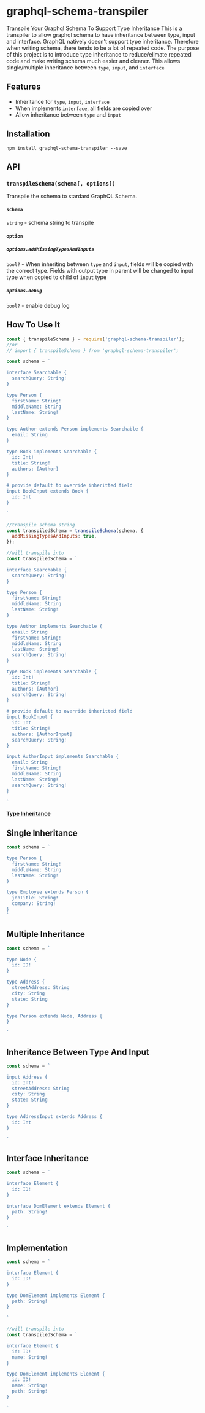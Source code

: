 # graphql-schema-transpiler
Transpile Your Graphql Schema To Support Type Inheritance
This is a transpiler to allow graphql schema to have inheritance between type, input and interface.
GraphQL natively doesn't support type inheritance. Therefore when writing schema, there tends to be a lot of repeated code. The purpose of this project is to introduce type inheritance to reduce/elimate repeated code and make writing schema much easier and cleaner. This allows single/multiple inheritance between `type`, `input`, and `interface`


## Features
  - Inheritance for `type`, `input`, `interface`
  - When implements `interface`, all fields are copied over
  - Allow inheritance between `type` and `input`


## Installation
`npm install graphql-schema-transpiler --save`


## API

<!--lint enable code-block-style-->

### `transpileSchema(schema[, options])`
Transpile the schema to stardard GraphQL Schema.

#### `schema` 
`string` - schema string to transpile

#### `option`

##### `options.addMissingTypesAndInputs`
`bool?` - When inheriting between `type` and `input`, fields will be copied with the correct type. 
Fields with output type in parent will be changed to input type when copied to child of `input` type

##### `options.debug`
`bool?` - enable debug log


## How To Use It
```js
const { transpileSchema } = require('graphql-schema-transpiler');
//or
// import { transpileSchema } from 'graphql-schema-transpiler';

const schema = `

interface Searchable {
  searchQuery: String!
}

type Person {
  firstName: String!
  middleName: String
  lastName: String!
}

type Author extends Person implements Searchable {
  email: String
}

type Book implements Searchable {
  id: Int!
  title: String!
  authors: [Author] 
}

# provide default to override inheritted field
input BookInput extends Book {
  id: Int
}

`

//transpile schema string
const transpiledSchema = transpileSchema(schema, {
  addMissingTypesAndInputs: true,
});

//will transpile into
const transpiledSchema = `

interface Searchable {
  searchQuery: String!
}

type Person {
  firstName: String!
  middleName: String
  lastName: String!
}

type Author implements Searchable {
  email: String
  firstName: String!
  middleName: String
  lastName: String!
  searchQuery: String!
}

type Book implements Searchable {
  id: Int!
  title: String!
  authors: [Author]
  searchQuery: String!
}

# provide default to override inheritted field
input BookInput {
  id: Int
  title: String!
  authors: [AuthorInput]
  searchQuery: String!
}

input AuthorInput implements Searchable {
  email: String
  firstName: String!
  middleName: String
  lastName: String!
  searchQuery: String!
}

`

```


[**Type Inheritance**](#type-inheritance)

## Single Inheritance

```js
const schema = `

type Person {
  firstName: String!
  middleName: String
  lastName: String!
}

type Employee extends Person {
  jobTitle: String!
  company: String!
}
`
```


## Multiple Inheritance

```js
const schema = `

type Node {
  id: ID!
}

type Address {
  streetAddress: String
  city: String
  state: String
}

type Person extends Node, Address {
}

`
```


## Inheritance Between Type And Input

```js
const schema = `

input Address {
  id: Int!
  streetAddress: String
  city: String
  state: String
}

type AddressInput extends Address {
  id: Int
}

`
```


## Interface Inheritance

```js
const schema = `

interface Element {
  id: ID!
}

interface DomElement extends Element {
  path: String!
}

`
```


## Implementation

```js
const schema = `

interface Element {
  id: ID!
}

type DomElement implements Element {
  path: String!
}

`

//will transpile into
const transpiledSchema = `

interface Element {
  id: ID!
  name: String!
}

type DomElement implements Element {
  id: ID!
  name: String!
  path: String!
}

`
```
